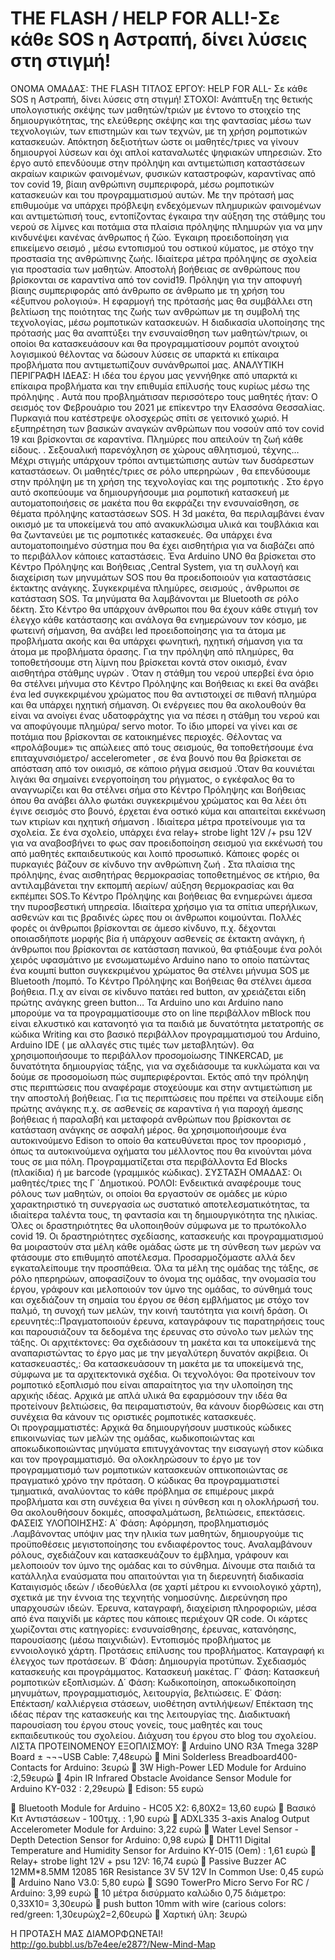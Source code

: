# THE FLASH / HELP FOR ALL!-Σε κάθε SOS  η Αστραπή, δίνει  λύσεις στη στιγμή!
ΟΝΟΜΑ ΟΜΑΔΑΣ: THE FLASH
ΤΙΤΛΟΣ ΕΡΓΟΥ:  HELP FOR ALL- Σε κάθε SOS  η Αστραπή, δίνει  λύσεις στη στιγμή! 
ΣΤΟΧΟΙ: 
Ανάπτυξη της θετικής υπολογιστικής σκέψης των μαθητών/τριών με έντονο το στοιχείο της δημιουργικότητας, της ελεύθερης σκέψης και της φαντασίας μέσω των τεχνολογιών, των επιστημών και των τεχνών, με τη χρήση ρομποτικών κατασκευών. Απόκτηση δεξιοτήτων ώστε οι μαθητές/τριες να γίνουν δημιουργοί λύσεων και όχι απλοί καταναλωτές ψηφιακών υπηρεσιών. 
Στο έργο αυτό επενδύουμε στην πρόληψη και αντιμετώπιση καταστάσεων ακραίων καιρικών φαινομένων, φυσικών καταστροφών, καραντίνας από τον covid 19, βίαιη ανθρώπινη συμπεριφορά, μέσω ρομποτικών κατασκευών και του προγραμματισμού αυτών.
Με την πρότασή μας επιθυμούμε να  υπάρχει  πρόβλεψη  ενδεχόμενων πλημυρικών φαινομένων  και αντιμετώπισή τους, εντοπίζοντας έγκαιρα την  αύξηση της  στάθμης  του νερού σε λίμνες και ποτάμια  στα πλαίσια πρόληψης πλημυρών για να μην κινδυνέψει  κανένας άνθρωπος ή ζώο.
Έγκαιρη  προειδοποίηση για επικείμενο σεισμό , μέσω  εντοπισμού  του οστικού κύματος, με στόχο την προστασία της ανθρώπινης ζωής.  Ιδιαίτερα μέτρα  πρόληψης σε σχολεία για προστασία των μαθητών.
Αποστολή βοήθειας σε ανθρώπους που βρίσκονται σε καραντίνα από τον covid19.
Πρόληψη για την αποφυγή  βίαιης συμπεριφοράς από άνθρωπο σε άνθρωπο με τη χρήση του «έξυπνου ρολογιού».
Η εφαρμογή της πρότασής μας θα συμβάλλει στη βελτίωση της ποιότητας της ζωής των ανθρώπων με τη συμβολή της τεχνολογίας, μέσω ρομποτικών κατασκευών.
Η διαδικασία υλοποίησης  της  πρότασής μας θα αναπτύξει την ενσυναίσθηση των μαθητών/τριων, οι οποίοι θα κατασκευάσουν και θα προγραμματίσουν  ρομπότ  ανοιχτού λογισμικού θέλοντας να δώσουν λύσεις σε υπαρκτά κι επίκαιρα προβλήματα που αντιμετωπίζουν συνάνθρωποί μας.
ΑΝΑΛΥΤΙΚΗ ΠΕΡΙΓΡΑΦΗ ΙΔΕΑΣ:  Η ιδέα του έργου μας γεννήθηκε από υπαρκτά κι επίκαιρα  προβλήματα  και την επιθυμία επίλυσής τους κυρίως μέσω της πρόληψης .  Αυτά που προβλημάτισαν περισσότερο τους μαθητές ήταν: Ο σεισμός  τον Φεβρουάριο του 2021 με επίκεντρο την Ελασσόνα  Θεσσαλίας. Πυρκαγιά  που κατέστρεψε ολοσχερώς  σπίτι σε γειτονικό χωριό. Η εξυπηρέτηση των βασικών αναγκών ανθρώπων που νοσούν από τον covid 19  και βρίσκονται σε καραντίνα.  Πλημύρες που απειλούν τη ζωή κάθε είδους. . Σεξουαλική παρενόχληση σε χώρους αθλητισμού, τέχνης…  Μέχρι στιγμής  υπάρχουν  τρόποι  αντιμετώπισης  αυτών των δυσάρεστων καταστάσεων. Οι μαθητές/τριες  σε ρόλο υπερηρώων , θα επενδύσουμε στην πρόληψη με τη χρήση της τεχνολογίας και της ρομποτικής . 
Στο έργο αυτό σκοπεύουμε να δημιουργήσουμε μια ρομποτική κατασκευή με αυτοματοποιήσεις σε μακέτα που  θα εκφράζει την ενσυναίσθηση, σε θέματα πρόληψης καταστάσεων SOS.  Η 3d μακέτα, θα περιλαμβάνει  έναν οικισμό με τα υποκείμενά του  από ανακυκλώσιμα υλικά και τουβλάκια  και θα ζωντανεύει με τις ρομποτικές κατασκευές. Θα υπάρχει ένα αυτοματοποιημένο σύστημα  που θα έχει αισθητήρια  για να διαβάζει  από το περιβάλλον κάποιες καταστάσεις.    Ένα  Arduino UNO  θα βρίσκεται  στο Κέντρο Πρόληψης και Βοήθειας ,Central System,  για τη συλλογή και διαχείριση των μηνυμάτων SOS  που θα προειδοποιούν για καταστάσεις έκτακτης ανάγκης. Συγκεκριμένα πλημύρες, σεισμούς , άνθρωποι σε  κατάσταση SOS. Τα μηνύματα θα λαμβάνονται με  Bluetooth  σε ρόλο δέκτη.  Στο Κέντρο θα υπάρχουν άνθρωποι που θα  έχουν κάθε στιγμή τον  έλεγχο κάθε κατάστασης και ανάλογα θα ενημερώνουν τον κόσμο, με φωτεινή σήμανση, θα ανάβει led προειδοποίησης για τα άτομα με προβλήματα ακοής και θα υπάρχει φωνητική, ηχητική σήμανση για τα άτομα με προβλήματα όρασης.
 Για την πρόληψη από πλημύρες, θα τοποθετήσουμε στη λίμνη που βρίσκεται κοντά στον οικισμό, έναν  αισθητήρα στάθμης  υγρών .  Όταν  η στάθμη του νερού υπερβεί ένα όριο θα στέλνει μήνυμα στο Κέντρο Πρόληψης και Βοήθειας   κι εκεί θα ανάβει ένα  led  συγκεκριμένου χρώματος  που θα αντιστοιχεί σε πιθανή πλημύρα  και  θα υπάρχει ηχητική σήμανση.  Οι ενέργειες που θα  ακολουθούν  θα είναι να ανοίγει ένας υδατοφράχτης για  να πέσει η στάθμη του νερού και να αποφύγουμε πλημύρα/ servo motor. Το ίδιο μπορεί να γίνει και σε ποτάμια που βρίσκονται  σε κατοικημένες περιοχές.
Θέλοντας  να  «προλάβουμε»  τις  απώλειες από τους  σεισμούς, θα τοποθετήσουμε  ένα επιταχυνσιόμετρο/ accelerometer , σε ένα βουνό που θα βρίσκεται σε απόσταση από τον οικισμό,   σε κάποιο ρήγμα σεισμού .Όταν θα κουνιέται λιγάκι  θα σημαίνει ενεργοποίηση του ρήγματος, ο εγκέφαλος θα το αναγνωρίζει και θα στέλνει σήμα στο Κέντρο Πρόληψης και Βοήθειας  όπου θα ανάβει άλλο φωτάκι  συγκεκριμένου χρώματος και θα λέει ότι έγινε σεισμός στο βουνό, έρχεται ένα οστικό κύμα και απαιτείται εκκένωση των κτιρίων και  ηχητική σήμανση . Ιδιαίτερα μέτρα προτείνουμε για τα σχολεία.  Σε ένα σχολείο, υπάρχει ένα  relay+ strobe light 12V /+ psu 12V  για να  αναβοσβήνει το φως σαν  προειδοποίηση σεισμού για εκκένωσή του από  μαθητές εκπαιδευτικούς και λοιπό προσωπικό.
Κάποιες φορές οι πυρκαγιές  βάζουν σε κίνδυνο την ανθρώπινη ζωή . Στα πλαίσια της πρόληψης,  ένας αισθητήρας θερμοκρασίας τοποθετημένος σε κτήριο, θα αντιλαμβάνεται την εκπομπή αερίων/ αύξηση θερμοκρασίας και θα εκπέμπει SOS.Το Κέντρο  Πρόληψης και βοήθειας θα ενημερώνει άμεσα την πυροσβεστική υπηρεσία.  Ιδιαίτερα χρήσιμο για τα σπίτια υπερήλικων, ασθενών και  τις βραδινές ώρες που οι άνθρωποι κοιμούνται.
Πολλές φορές οι  άνθρωποι βρίσκονται σε  άμεσο κίνδυνο, π.χ. δέχονται οποιασδήποτε μορφής βία ή υπάρχουν  ασθενείς σε έκτακτη  ανάγκη,  ή άνθρωποι που βρίσκονται σε κατάσταση πανικού, θα φτιάξουμε ένα   ρολόι χειρός   υφασμάτινο με  ενσωματωμένο Arduino nano  το οποίο πατώντας ένα κουμπί  button  συγκεκριμένου χρώματος  θα στέλνει μήνυμα SOS με Bluetooth /πομπό. Το Κέντρο Πρόληψης και Βοήθειας θα  στέλνει άμεσα βοήθεια. Π.χ  αν είναι σε κίνδυνο πατάει red button,  αν χρειάζεται είδη πρώτης ανάγκης  green  button…
Τα Arduino uno  και Arduino nano  μπορούμε να τα προγραμματίσουμε στο on line  περιβάλλον  mBlock που είναι ελκυστικό  και κατανοητό για τα παιδιά με δυνατότητα μετατροπής σε κώδικα Writing   και στο βασικό περιβάλλον προγραμματισμού του Arduino, Arduino IDE ( με αλλαγές  στις  τιμές των μεταβλητών). Θα χρησιμοποιήσουμε το περιβάλλον προσομοίωσης  TINKERCAD, με δυνατότητα δημιουργίας τάξης,    για να σχεδιάσουμε τα κυκλώματα και να δούμε σε προσομοίωση πώς  συμπεριφέρονται.
Εκτός από την πρόληψη στις περιπτώσεις που αναφέραμε  στοχεύουμε και στην αντιμετώπιση με την αποστολή βοήθειας. Για τις περιπτώσεις που πρέπει να στείλουμε είδη πρώτης ανάγκης π.χ. σε ασθενείς  σε καραντίνα ή για παροχή άμεσης βοήθειας ή  παραλαβή  και μεταφορά  ανθρώπων που βρίσκονται σε κατάσταση ανάγκης σε ασφαλή μέρος. θα χρησιμοποιήσουμε ένα  αυτοκινούμενο Edison το οποίο  θα κατευθύνεται   προς τον προορισμό ,  όπως τα αυτοκινούμενα οχήματα του μέλλοντος  που   θα κινούνται μόνα τους σε μια πόλη.  Προγραμματίζεται στα περιβάλλοντα  Ed Blocks (πλακίδια) ή με barcode (γραμμικός κώδικας).
ΣΥΣΤΑΣΗ ΟΜΑΔΑΣ: Οι μαθητές/τριες της Γ ΄Δημοτικού. 
ΡΟΛΟΙ:  Ενδεικτικά αναφέρουμε τους ρόλους των μαθητών, οι οποίοι θα εργαστούν σε ομάδες με κύριο χαρακτηριστικό τη συνεργασία ως συστατικό αποτελεσματικότητας, τα ιδιαίτερα ταλέντα τους, τη φαντασία και τη δημιουργικότητα της ηλικίας.
Όλες οι δραστηριότητες θα υλοποιηθούν σύμφωνα με το πρωτόκολλο
 covid 19. Οι δραστηριότητες σχεδίασης, κατασκευής και προγραμματισμού θα μοιραστούν στα μέλη κάθε ομάδας ώστε με τη σύνθεση των μερών να φτάσουμε στο επιθυμητό αποτέλεσμα. Προσαρμοζόμαστε αλλά δεν εγκαταλείπουμε την προσπάθεια. 
Όλα τα μέλη της ομάδας της τάξης, σε ρόλο ηπερηρώων,  αποφασίζουν  το όνομα της ομάδας, την ονομασία του έργου, γράφουν και μελοποιούν τον ύμνο της ομάδας, το σύνθημά τους  και σχεδιάζουν τη σημαία του έργου σε θέση εμβλήματος με στόχο τον παλμό, τη συνοχή των μελών, την κοινή ταυτότητα για κοινή δράση.
Οι ερευνητές::Πραγματοποιούν έρευνα, καταγράφουν τις παρατηρήσεις τους και παρουσιάζουν τα δεδομένα της έρευνας στο σύνολο των μελών της τάξης.
Οι αρχιτέκτονες: Θα σχεδιάσουν τη μακέτα και τα υποκείμενά της αναπαριστώντας το έργο μας με την μεγαλύτερη δυνατόν ακρίβεια.
Οι κατασκευαστές,: Θα κατασκευάσουν τη μακέτα με τα υποκείμενά της, σύμφωνα με τα αρχιτεκτονικά σχέδια.
Οι τεχνολόγοι: Θα  προτείνουν τον ρομποτικό εξοπλισμό που είναι απαραίτητος για την υλοποίηση της  αρχικής ιδέας. Αρχικά με απλά υλικά θα εφαρμόσουν την ιδέα θα προτείνουν βελτιώσεις, θα πειραματιστούν, θα κάνουν διορθώσεις και στη συνέχεια θα κάνουν τις οριστικές ρομποτικές κατασκευές.         
Οι προγραμματιστές:  Αρχικά θα δημιουργήσουν μυστικούς κώδικες επικοινωνίας των μελών της ομάδας, κωδικοποιώντας και αποκωδικοποιώντας μηνύματα επιτυγχάνοντας την εισαγωγή στον κώδικα και τον προγραμματισμό. Θα ολοκληρώσουν το έργο με τον προγραμματισμό των ρομποτικών κατασκευών οπτικοποιώντας σε πραγματικό χρόνο  την πρόταση. Ο κώδικας θα προγραμματιστεί τμηματικά, αναλύοντας το κάθε πρόβλημα σε επιμέρους μικρά προβλήματα και στη συνέχεια θα γίνει η σύνθεση και η ολοκλήρωσή του. Θα ακολουθήσουν δοκιμές, αποσφαλμάτωση, βελτιώσεις, επεκτάσεις.
ΦΑΣΕΙΣ ΥΛΟΠΟΙΗΣΗΣ: Α΄ Φάση: Αφόρμηση, προβληματισμός .Λαμβάνοντας υπόψιν μας την ηλικία των μαθητών, δημιουργούμε τις προϋποθέσεις μεγιστοποίησης του ενδιαφέροντος τους. Αναλαμβάνουν ρόλους, σχεδιάζουν και κατασκευάζουν το έμβλημα, γράφουν και μελοποιούν τον ύμνο της ομάδας και το σύνθημα. Δίνουμε στα παιδιά τα κατάλληλα εναύσματα που απαιτούνται για τη διερευνητή διαδικασία Καταιγισμός ιδεών / ιδεοθύελλα (σε χαρτί μέτρου κι εννοιολογικό χάρτη), σχετικά με την έννοια της τεχνητής νοημοσύνης. Διερεύνηση προ υπαρχουσών ιδεών. Έρευνα, καταγραφή, διαχείριση πληροφοριών, μέσα από ένα παιχνίδι με κάρτες που κάποιες περιέχουν  QR code. Οι κάρτες χωρίζονται στις κατηγορίες: ενσυναίσθησης, έρευνας, κατανόησης, παρουσίασης (μέσω παιχνιδιών).  Εντοπισμός προβλήματος με εννοιολογικό χάρτη. Προτάσεις επίλυσης του προβλήματος. Καταγραφή κι έλεγχος των προτάσεων.  Β΄ Φάση: Δημιουργία προτύπων. Σχεδιασμός κατασκευής και προγράμματος.  Κατασκευή μακέτας. Γ΄ Φάση:  Κατασκευή ρομποτικών εξοπλισμών. Δ΄ Φάση: Κωδικοποίηση, αποκωδικοποίηση μηνυμάτων, προγραμματισμός, λειτουργία, βελτιώσεις. Ε΄ Φάση: Επέκταση/ καλλιέργεια στάσεων, υιοθέτηση αντιλήψεων/ Επέκταση της ιδέας πέραν της κατασκευής και της λειτουργίας της. Διαδικτυακή παρουσίαση του έργου στους  γονείς, τους μαθητές και  τους εκπαιδευτικούς του σχολείου. Διάχυση του έργου στο blog του σχολείου.
ΛΙΣΤΑ ΠΡΟΤΕΙΝΟΜΕΝΟΥ ΕΞΟΠΛΙΣΜΟΥ:
	Arduino UNO R3A Tmega 328P Board ± ¬¬¬USB Cable: 7,48ευρώ
	Mini Solderless Breadboard400-Contacts for Arduino: 3ευρώ
	3W High-Power LED Module for Arduino :2,59ευρώ
	4pin IR Infrared Obstacle Avoidance Sensor Module for Arduino KY-032  : 2,29ευρώ
	Edison: 55 ευρώ

	Bluetooth Module for Arduino - HC05 Χ2: 6,80Χ2= 13,60 ευρώ
	Βασικό Κιτ Αντιστάσεων - 100τμχ.  : 1,90 ευρώ
	ADXL335 3-axis Analog Output Accelerometer Module for Arduino: 3,22 ευρώ
	Water Level Sensor - Depth Detection Sensor for Arduino: 0,98 ευρώ
	DHT11 Digital Temperature and Humidity Sensor for Arduino KY-015 (Oem) : 1,61 ευρώ
	Relay+ strobe light 12V + psu 12V: 16,74 ευρώ
	Passive Buzzer AC 12MM*8.5MM 12085 16R Resistance 3V 5V 12V In Common Use: 0,45 ευρώ
	Arduino Nano V3.0: 5,80 ευρώ
	SG90 TowerPro Micro Servo For RC / Arduino: 3,99 ευρώ
	10 μέτρα δισύρματο καλώδιο 0,75 διάμετρο: 0,33Χ10= 3,30ευρώ
	push button 10mm with wire (carious colors: red/green: 1,30ευρώχ2=2,60ευρώ
	Χαρτική ύλη: 3ευρώ

Η ΠΡΟΤΑΣΗ ΜΑΣ ΔΙΑΜΟΡΦΩΝΕΤΑΙ!
http://go.bubbl.us/b7e4ee/e287?/New-Mind-Map
